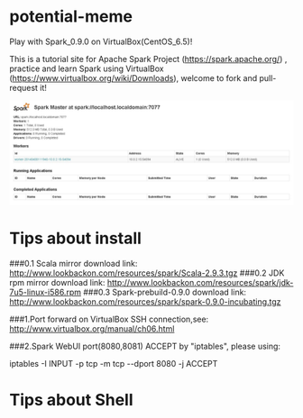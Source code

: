potential-meme
==============

Play with Spark_0.9.0 on VirtualBox(CentOS_6.5)!

This is a tutorial site for Apache Spark Project (https://spark.apache.org/) , practice and learn Spark using VirtualBox (https://www.virtualbox.org/wiki/Downloads), welcome to fork and pull-request it!

![Screenshot of "RunningSparkOnVBox(CentOS)"](https://raw.githubusercontent.com/yangboz/potential-meme/master/Spark_VBox_CentOS_Running.jpg)

Tips about install
==============

###0.1 Scala mirror download link: http://www.lookbackon.com/resources/spark/Scala-2.9.3.tgz
###0.2 JDK rpm mirror download link: http://www.lookbackon.com/resources/spark/jdk-7u5-linux-i586.rpm
###0.3 Spark-prebuild-0.9.0 download link: http://www.lookbackon.com/resources/spark/spark-0.9.0-incubating.tgz

###1.Port forward on VirtualBox SSH connection,see: http://www.virtualbox.org/manual/ch06.html

###2.Spark WebUI port(8080,8081) ACCEPT by "iptables", please using: 

iptables -I INPUT -p tcp -m tcp --dport 8080 -j ACCEPT


Tips about Shell
==============
